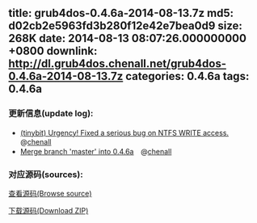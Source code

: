title: grub4dos-0.4.6a-2014-08-13.7z
md5: d02cb2e5963fd3b280f12e42e7bea0d9
size: 268K
date: 2014-08-13 08:07:26.000000000 +0800
downlink: http://dl.grub4dos.chenall.net/grub4dos-0.4.6a-2014-08-13.7z
categories: 0.4.6a
tags: 0.4.6a
---


### 更新信息(update log):
  * [(tinybit) Urgency! Fixed a serious bug on NTFS WRITE access.](https://github.com/chenall/grub4dos/commit/04a6d264004a9b27ac41e8bc500550af983cbf71)　@[chenall](https://github.com/chenall)
  * [Merge branch 'master' into 0.4.6a](https://github.com/chenall/grub4dos/commit/85ea79095ec90647f75e136ac790857fcebad4cc)　@[chenall](https://github.com/chenall)

### 对应源码(sources):
  [查看源码(Browse source)](https://github.com/chenall/grub4dos/tree/85ea79095ec90647f75e136ac790857fcebad4cc)

  [下载源码(Download ZIP)](https://github.com/chenall/grub4dos/archive/85ea79095ec90647f75e136ac790857fcebad4cc.zip)
